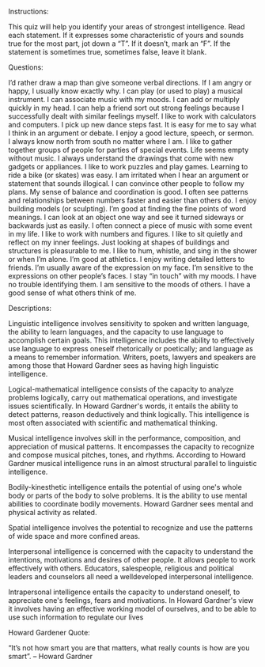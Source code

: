 Instructions:

This quiz will help you identify your areas of strongest intelligence. Read each
statement. If it expresses some characteristic of yours and sounds true for the most part,
jot down a “T”. If it doesn’t, mark an “F”. If the statement is sometimes true, sometimes
false, leave it blank.


Questions:

I’d rather draw a map than give someone verbal directions.
If I am angry or happy, I usually know exactly why.
I can play (or used to play) a musical instrument.
I can associate music with my moods.
I can add or multiply quickly in my head.
I can help a friend sort out strong feelings because I successfully dealt with
similar feelings myself.
I like to work with calculators and computers.
I pick up new dance steps fast.
It is easy for me to say what I think in an argument or debate.
I enjoy a good lecture, speech, or sermon.
I always know north from south no matter where I am.
I like to gather together groups of people for parties of special events.
Life seems empty without music.
I always understand the drawings that come with new gadgets or appliances.
I like to work puzzles and play games.
Learning to ride a bike (or skates) was easy.
I am irritated when I hear an argument or statement that sounds illogical.
I can convince other people to follow my plans.
My sense of balance and coordination is good.
I often see patterns and relationships between numbers faster and easier than
others do.
I enjoy building models (or sculpting).
I’m good at finding the fine points of word meanings.
I can look at an object one way and see it turned sideways or backwards just as
easily.
I often connect a piece of music with some event in my life.
I like to work with numbers and figures.
I like to sit quietly and reflect on my inner feelings.
Just looking at shapes of buildings and structures is pleasurable to me.
I like to hum, whistle, and sing in the shower or when I’m alone.
I’m good at athletics.
I enjoy writing detailed letters to friends.
I’m usually aware of the expression on my face.
I’m sensitive to the expressions on other people’s faces.
I stay “in touch” with my moods. I have no trouble identifying them.
I am sensitive to the moods of others.
I have a good sense of what others think of me.


Descriptions:

Linguistic intelligence involves sensitivity to spoken and written language, the ability to
learn languages, and the capacity to use language to accomplish certain goals. This
intelligence includes the ability to effectively use language to express oneself rhetorically
or poetically; and language as a means to remember information. Writers, poets, lawyers
and speakers are among those that Howard Gardner sees as having high linguistic
intelligence.

Logical-mathematical intelligence consists of the capacity to analyze problems
logically, carry out mathematical operations, and investigate issues scientifically. In
Howard Gardner's words, it entails the ability to detect patterns, reason deductively and
think logically. This intelligence is most often associated with scientific and
mathematical thinking.

Musical intelligence involves skill in the performance, composition, and appreciation of
musical patterns. It encompasses the capacity to recognize and compose musical pitches,
tones, and rhythms. According to Howard Gardner musical intelligence runs in an almost
structural parallel to linguistic intelligence.

Bodily-kinesthetic intelligence entails the potential of using one's whole body or parts of
the body to solve problems. It is the ability to use mental abilities to coordinate bodily
movements. Howard Gardner sees mental and physical activity as related.

Spatial intelligence involves the potential to recognize and use the patterns of wide
space and more confined areas.

Interpersonal intelligence is concerned with the capacity to understand the intentions,
motivations and desires of other people. It allows people to work effectively with others.
Educators, salespeople, religious and political leaders and counselors all need a welldeveloped interpersonal intelligence.

Intrapersonal intelligence entails the capacity to understand oneself, to appreciate one's
feelings, fears and motivations. In Howard Gardner's view it involves having an effective
working model of ourselves, and to be able to use such information to regulate our lives


Howard Gardener Quote:

“It’s not how smart you are that matters, what really counts is how are you smart”. – Howard Gardner